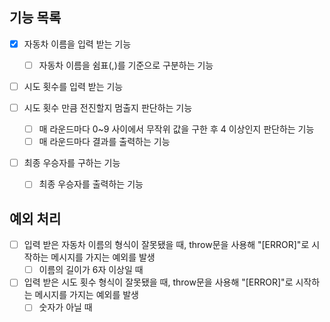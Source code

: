 ## 기능 목록

- [x] 자동차 이름을 입력 받는 기능
    - [ ] 자동차 이름을 쉼표(,)를 기준으로 구분하는 기능

- [ ] 시도 횟수를 입력 받는 기능

- [ ] 시도 횟수 만큼 전진할지 멈출지 판단하는 기능
    - [ ] 매 라운드마다 0~9 사이에서 무작위 값을 구한 후 4 이상인지 판단하는 기능
    - [ ] 매 라운드마다 결과를 출력하는 기능

- [ ] 최종 우승자를 구하는 기능
    - [ ] 최종 우승자를 출력하는 기능

## 예외 처리

- [ ] 입력 받은 자동차 이름의 형식이 잘못됐을 때, throw문을 사용해 "[ERROR]"로 시작하는 메시지를 가지는 예외를 발생
    - [ ] 이름의 길이가 6자 이상일 때    
    
- [ ] 입력 받은 시도 횟수 형식이 잘못됐을 때, throw문을 사용해 "[ERROR]"로 시작하는 메시지를 가지는 예외를 발생
    - [ ] 숫자가 아닐 때    